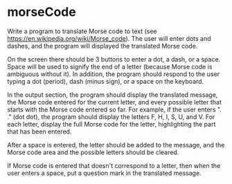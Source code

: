 # morseCode

Write a program to translate Morse code to text (see https://en.wikipedia.org/wiki/Morse_code). The user will enter dots and dashes, and the program will displayed the translated Morse code.

On the screen there should be 3 buttons to enter a dot, a dash, or a space.  Space will be used to signify the end of a letter (because Morse code is ambiguous without it).  In addition, the program should respond to the user typing a dot (period), dash (minus sign), or a space on the keyboard.

In the output section, the program should display the translated message, the Morse code entered for the current letter, and every possible letter that starts with the Morse code entered so far.  For example, if the user enters ". ." (dot dot), the program should display the letters F, H, I, S, U, and V.  For each letter, display the full Morse code for the letter, highlighting the part that has been entered.

After a space is entered, the letter should be added to the message, and the Morse code area and the possible letters should be cleared.

If Morse code is entered that doesn't correspond to a letter, then when the user enters a space, put a question mark in the translated message.
